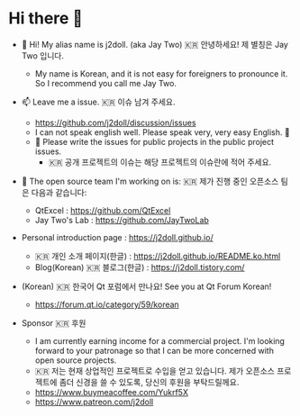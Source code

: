 # Hi there 👋

<!--

**j2doll/j2doll** is a ✨ _special_ ✨ repository because its `README.md` (this file) appears on your GitHub profile.

Here are some ideas to get you started:

- 🔭 I’m currently working on ...
- 🌱 I’m currently learning ...
- 👯 I’m looking to collaborate on ...
- 🤔 I’m looking for help with ...
- 💬 Ask me about ...
- 📫 How to reach me: ...
- 😄 Pronouns: ...
- ⚡ Fun fact: ...

-->

- :monkey: Hi! My alias name is j2doll. (aka Jay Two) :kr: 안녕하세요! 제 별칭은 Jay Two 입니다.
  - My name is Korean, and it is not easy for foreigners to pronounce it. So I recommend you call me Jay Two. 

- :mailbox: Leave me a issue. :kr: 이슈 남겨 주세요. 
  - https://github.com/j2doll/discussion/issues
  - I can not speak english well. Please speak very, very easy English. :monkey:
  - 💬 Please write the issues for public projects in the public project issues. 
    - :kr: 공개 프로젝트의 이슈는 해당 프로젝트의 이슈란에 적어 주세요. 
   
- 🔭 The open source team I'm working on is: :kr: 제가 진행 중인 오픈소스 팀은 다음과 같습니다:
  - QtExcel : https://github.com/QtExcel
  - Jay Two's Lab : https://github.com/JayTwoLab

- Personal introduction page : https://j2doll.github.io/
  - :kr: 개인 소개 페이지(한글) : https://j2doll.github.io/README.ko.html
  - Blog(Korean) :kr: 블로그(한글) : https://j2doll.tistory.com/

- (Korean) :kr: 한국어 Qt 포럼에서 만나요! See you at Qt Forum Korean!
  - https://forum.qt.io/category/59/korean

- Sponsor :kr: 후원
  - I am currently earning income for a commercial project. I'm looking forward to your patronage so that I can be more concerned with open source projects.
  - :kr: 저는 현재 상업적인 프로젝트로 수입을 얻고 있습니다. 제가 오픈소스 프로젝트에 좀더 신경을 쓸 수 있도록, 당신의 후원을 부탁드릴께요.
  - https://www.buymeacoffee.com/Yukrf5X
  - https://www.patreon.com/j2doll
